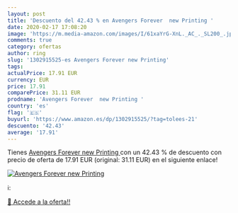 ```yaml
---
layout: post
title: 'Descuento del 42.43 % en Avengers Forever  new Printing '
date: 2020-02-17 17:08:20
image: 'https://m.media-amazon.com/images/I/61xaYrG-XnL._AC_._SL200_.jpg'
comments: true
category: ofertas
author: ring
slug: '1302915525-es Avengers Forever new Printing'
tags: 
actualPrice: 17.91 EUR
currency: EUR
price: 17.91
comparePrice: 31.11 EUR
prodname: 'Avengers Forever  new Printing '
country: 'es'
flag: '🇪🇸'
buyurl: 'https://www.amazon.es/dp/1302915525/?tag=tolees-21'
descuento: '42.43'
average: '17.91'
---
```


Tienes [Avengers Forever  new Printing ](https://www.amazon.es/dp/1302915525/?tag=tolees-21) con un 42.43 % de descuento con precio de oferta de 17.91 EUR (original: 31.11 EUR) en el siguiente enlace!

[![Avengers Forever  new Printing ](https://m.media-amazon.com/images/I/61xaYrG-XnL._AC_._SL200_.jpg)](https://www.amazon.es/dp/1302915525/?tag=tolees-21)

ℹ️:


[🛒 Accede a la oferta!!](https://www.amazon.es/dp/1302915525/?tag=tolees-21)

